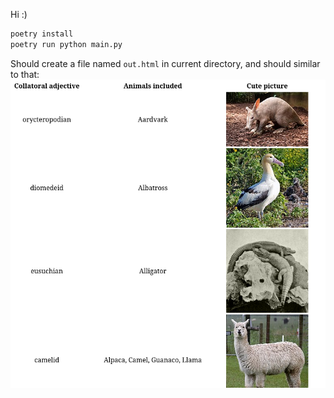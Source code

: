 Hi :)

``` sh
poetry install
poetry run python main.py
```

Should create a file named `out.html` in current directory, and should similar to that:
![](./example-output.png)
